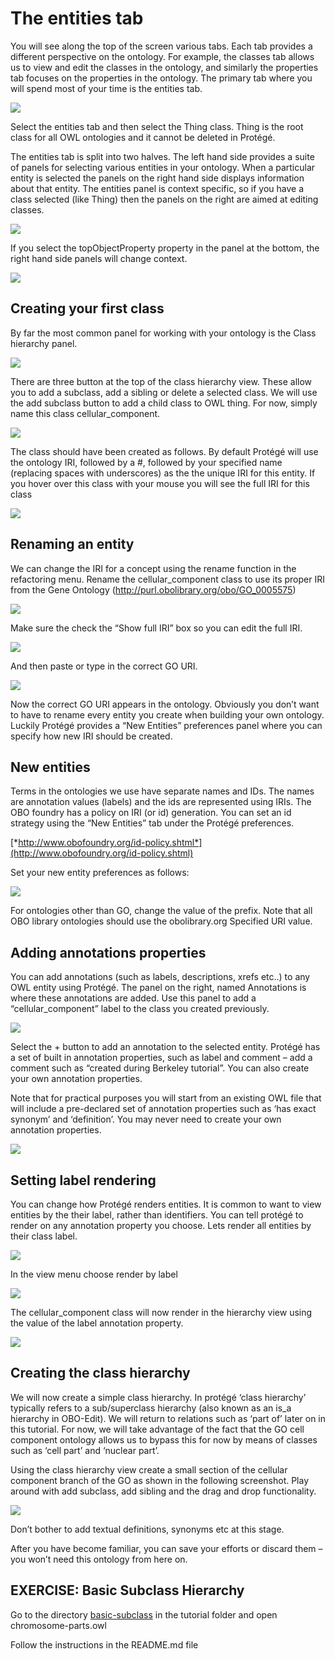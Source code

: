 
The entities tab
================

You will see along the top of the screen various tabs. Each tab provides a different perspective on the ontology. For example, the classes tab allows us to view and edit the classes in the ontology, and similarly the properties tab focuses on the properties in the ontology. The primary tab where you will spend most of your time is the entities tab.

![](./media/image6.png)

Select the entities tab and then select the Thing class. Thing is the root class for all OWL ontologies and it cannot be deleted in Protégé.

The entities tab is split into two halves. The left hand side provides a suite of panels for selecting various entities in your ontology. When a particular entity is selected the panels on the right hand side displays information about that entity. The entities panel is context specific, so if you have a class selected (like Thing) then the panels on the right are aimed at editing classes.

![](./media/image7.png)

If you select the topObjectProperty property in the panel at the bottom, the right hand side panels will change context.

![](./media/image8.png)

Creating your first class
-------------------------

By far the most common panel for working with your ontology is the Class hierarchy panel.

![](./media/image9.png)

There are three button at the top of the class hierarchy view. These allow you to add a subclass, add a sibling or delete a selected class. We will use the add subclass button to add a child class to OWL thing. For now, simply name this class cellular\_component.

![](./media/image10.png)

The class should have been created as follows. By default Protégé will use the ontology IRI, followed by a \#, followed by your specified name (replacing spaces with underscores) as the the unique IRI for this entity. If you hover over this class with your mouse you will see the full IRI for this class

![](./media/image11.png)

Renaming an entity
------------------

We can change the IRI for a concept using the rename function in the refactoring menu. Rename the cellular\_component class to use its proper IRI from the Gene Ontology (<http://purl.obolibrary.org/obo/GO_0005575>)

![](./media/image12.png)

Make sure the check the “Show full IRI” box so you can edit the full IRI.

![](./media/image13.png)

And then paste or type in the correct GO URI.

![](./media/image14.png)

Now the correct GO URI appears in the ontology. Obviously you don’t want to have to rename every entity you create when building your own ontology. Luckily Protégé provides a “New Entities” preferences panel where you can specify how new IRI should be created.

New entities
------------

Terms in the ontologies we use have separate names and IDs. The names are annotation values (labels) and the ids are represented using IRIs. The OBO foundry has a policy on IRI (or id) generation. You can set an id strategy using the “New Entities” tab under the Protégé preferences.

[*http://www.obofoundry.org/id-policy.shtml*](http://www.obofoundry.org/id-policy.shtml)

Set your new entity preferences as follows:

![](./media/image15.png)

For ontologies other than GO, change the value of the prefix. Note that all OBO library ontologies should use the obolibrary.org Specified URI value.

Adding annotations properties
-----------------------------

You can add annotations (such as labels, descriptions, xrefs etc..) to any OWL entity using Protégé. The panel on the right, named Annotations is where these annotations are added. Use this panel to add a “cellular\_component” label to the class you created previously.

![](./media/image16.png)

Select the + button to add an annotation to the selected entity. Protégé has a set of built in annotation properties, such as label and comment – add a comment such as “created during Berkeley tutorial”. You can also create your own annotation properties.

Note that for practical purposes you will start from an existing OWL file that will include a pre-declared set of annotation properties such as ‘has exact synonym’ and ‘definition’. You may never need to create your own annotation properties.

![](./media/image17.png)

Setting label rendering
-----------------------

You can change how Protégé renders entities. It is common to want to view entities by the their label, rather than identifiers. You can tell protégé to render on any annotation property you choose. Lets render all entities by their class label.

![](./media/image18.png)

In the view menu choose render by label

![](./media/image19.png)

The cellular\_component class will now render in the hierarchy view using the value of the label annotation property.

![](./media/image20.png)

Creating the class hierarchy
----------------------------

We will now create a simple class hierarchy. In protégé ‘class hierarchy’ typically refers to a sub/superclass hierarchy (also known as an is\_a hierarchy in OBO-Edit). We will return to relations such as ‘part of’ later on in this tutorial. For now, we will take advantage of the fact that the GO cell component ontology allows us to bypass this for now by means of classes such as ‘cell part’ and ‘nuclear part’.

Using the class hierarchy view create a small section of the cellular component branch of the GO as shown in the following screenshot. Play around with add subclass, add sibling and the drag and drop functionality.

![](./media/image21.png)

Don’t bother to add textual definitions, synonyms etc at this stage.

After you have become familiar, you can save your efforts or discard them – you won’t need this ontology from here on.

## EXERCISE: Basic Subclass Hierarchy

Go to the directory [basic-subclass](../basic-subclass) in the tutorial folder and open chromosome-parts.owl

Follow the instructions in the README.md file
